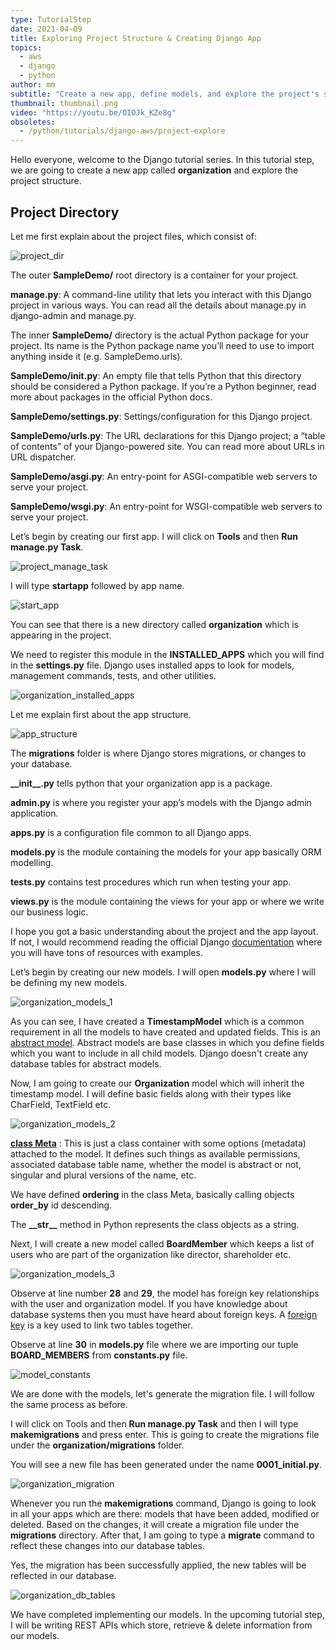 ```yaml
---
type: TutorialStep
date: 2021-04-09
title: Exploring Project Structure & Creating Django App
topics:
  - aws
  - django
  - python
author: mm
subtitle: "Create a new app, define models, and explore the project's structure."
thumbnail: thumbnail.png
video: "https://youtu.be/OIOJk_KZe8g"
obsoletes:
  - /python/tutorials/django-aws/project-explore
---
```


Hello everyone, welcome to the Django tutorial series. In this tutorial step, we
are going to create a new app called **organization** and explore the
project structure.

## Project Directory

Let me first explain about the project files, which consist of:

![project_dir](steps/step1.png)

The outer **SampleDemo/** root directory is a container for your project.

**manage.py**: A command-line utility that lets you interact with this Django project in various ways. You can read all the details about manage.py in django-admin and manage.py.

The inner **SampleDemo/** directory is the actual Python package for your project. Its name is the Python package name you’ll need to use to import anything inside it (e.g. SampleDemo.urls).

**SampleDemo/**init**.py**: An empty file that tells Python that this directory should be considered a Python package. If you’re a Python beginner, read more about packages in the official Python docs.

**SampleDemo/settings.py**: Settings/configuration for this Django project.

**SampleDemo/urls.py**: The URL declarations for this Django project; a “table of contents” of your Django-powered site. You can read more about URLs in URL dispatcher.

**SampleDemo/asgi.py**: An entry-point for ASGI-compatible web servers to serve your project.

**SampleDemo/wsgi.py**: An entry-point for WSGI-compatible web servers to serve your project.

Let’s begin by creating our first app. I will click on **Tools** and then **Run manage.py Task**.

![project_manage_task](steps/step2.png)

I will type **startapp** followed by app name.

![start_app](steps/step3.png)

You can see that there is a new directory called **organization** which is appearing in the project.

We need to register this module in the **INSTALLED_APPS** which you will find
in the **settings.py** file. Django uses installed apps to look for models,
management commands, tests, and other utilities.

![organization_installed_apps](steps/step4.png)

Let me explain first about the app structure.

![app_structure](steps/step5.png)

The **migrations** folder is where Django stores migrations, or changes to your database.

**\_\_**init**\_\_.py** tells python that your organization app is a package.

**admin.py** is where you register your app’s models with the Django admin application.

**apps.py** is a configuration file common to all Django apps.

**models.py** is the module containing the models for your app basically ORM modelling.

**tests.py** contains test procedures which run when testing your app.

**views.py** is the module containing the views for your app or where we write our business logic.

I hope you got a basic understanding about the project and the app layout.
If not, I would recommend reading the official Django [documentation](https://docs.djangoproject.com/en/3.2/)
where you will have tons of resources with examples.

Let’s begin by creating our new models. I will open **models.py** where
I will be defining my new models.

![organization_models_1](steps/step6.png)

As you can see, I have created a **TimestampModel** which is a common requirement
in all the models to have created and updated fields. This is
an [abstract model](https://docs.djangoproject.com/en/3.1/topics/db/models/#abstract-base-classes).
Abstract models are base classes in which you define fields which you want to
include in all child models. Django doesn't create any database tables
for abstract models.

Now, I am going to create our **Organization** model which will
inherit the timestamp model. I will define basic fields along with their
types like CharField, TextField etc.

![organization_models_2](steps/step7.png)

**[class Meta](https://docs.djangoproject.com/en/3.1/topics/db/models/#meta-options)** : This is just a
class container with some options (metadata) attached to the model. It defines
such things as available permissions, associated database table name, whether the model is abstract or not,
singular and plural versions of the name, etc.

We have defined **ordering** in the class Meta,
basically calling objects **order_by** id descending.

The **\_\_**str**\_\_** method in Python represents the class objects as a string.

Next, I will create a new model called **BoardMember** which keeps a
list of users who are part of the organization like director, shareholder etc.

![organization_models_3](steps/step8.png)

Observe at line number **28** and **29**, the model has foreign key
relationships with the user and organization model. If you have knowledge about
database systems then you must have heard about foreign keys. A [foreign key](https://en.wikipedia.org/wiki/Foreign_key)
is a key used to link two tables together.

Observe at line **30** in **models.py** file where we are importing
our tuple **BOARD_MEMBERS** from **constants.py** file.

![model_constants](steps/step9.png)

We are done with the models, let's generate the migration file.
I will follow the same process as before.

I will click on Tools and then **Run manage.py Task** and then
I will type **makemigrations** and press enter. This is going to create
the migrations file under the **organization/migrations** folder.

You will see a new file has been generated under the name **0001_initial.py**.

![organization_migration](steps/step10.png)

Whenever you run the **makemigrations** command, Django is going to look
in all your apps which are there: models that have been added, modified
or deleted. Based on the changes, it will create a migration file
under the **migrations** directory. After that, I am going to type a
**migrate** command to reflect these changes into our database tables.

Yes, the migration has been successfully applied, the new tables will be
reflected in our database.

![organization_db_tables](steps/step11.png)

We have completed implementing our models. In the upcoming tutorial step, I will
be writing REST APIs which store, retrieve & delete information from our models.
